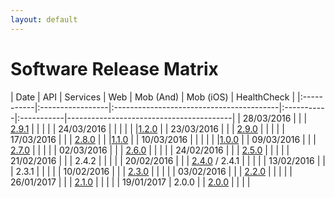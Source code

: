 ```yaml
---
layout: default
---
```


# [](#header-1)Software Release Matrix

| Date       | API   | Services | Web                                      |  Mob (And) |  Mob (iOS) | HealthCheck                             |
|:-----------|:-----------------|:-----------------------------------------|:-----------|:-----------|-----------------------------------------|
| 28/03/2016 |       |          | [2.9.1](release-notes/web/2.9.1)         |            |            |                                         |
| 24/03/2016 |       |          |                                          |            |            |[1.2.0](release-notes/healthcheck/1.2.0) |
| 23/03/2016 |       |          | [2.9.0](release-notes/web/2.9.0)         |            |            |                                         |
| 17/03/2016 |       |          | [2.8.0](release-notes/web/2.8.0)         |            |            |[1.1.0](release-notes/healthcheck/1.1.0) |
| 10/03/2016 |       |          |                                          |            |            |[1.0.0](release-notes/healthcheck/1.0.0) |
| 09/03/2016 |       |          | [2.7.0](release-notes/web/2.7.0)         |            |            |                                         |
| 02/03/2016 |       |          | [2.6.0](release-notes/web/2.6.0)         |            |            |                                         |
| 24/02/2016 |       |          | [2.5.0](release-notes/web/2.5.0)         |            |            |                                         |
| 21/02/2016 |       |          | 2.4.2                                    |            |            |                                         |
| 20/02/2016 |       |          | [2.4.0](release-notes/web/2.4.0) / 2.4.1 |            |            |                                         |
| 13/02/2016 |       |          | 2.3.1                                    |            |            |                                         |
| 10/02/2016 |       |          | [2.3.0](release-notes/web/2.3.0)         |            |            |                                         |
| 03/02/2016 |       |          | [2.2.0](release-notes/web/2.2.0)         |            |            |                                         |
| 26/01/2017 |       |          | [2.1.0](release-notes/web/2.1.0)         |            |            |                                         |
| 19/01/2017 | 2.0.0 |          | [2.0.0](release-notes/web/2.0.0)         |            |            |                                         |